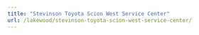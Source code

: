 ```yaml
---
title: "Stevinson Toyota Scion West Service Center"
url: /lakewood/stevinson-toyota-scion-west-service-center/
---
```


